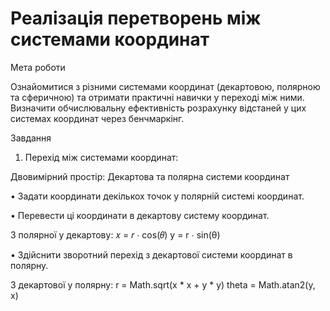 # Реалізація перетворень між системами координат

Мета роботи

Ознайомитися з різними системами координат (декартовою, полярною та сферичною) та отримати практичні навички у переході між ними. Визначити обчислювальну ефективність розрахунку відстаней у цих системах координат через бенчмаркінг.


Завдання

1.	Перехід між системами координат:

Двовимірний простір: Декартова та полярна системи координат

•	Задати координати декількох точок у полярній системі координат.

•	Перевести ці координати в декартову систему координат.

З полярної у декартову: 𝑥 = 𝑟 ⋅ cos(𝜃) y = r ⋅ sin(θ)


•	Здійснити зворотний перехід з декартової системи координат в полярну.

З декартової у полярну: r = Math.sqrt(x * x + y * y) theta = Math.atan2(y, x)



